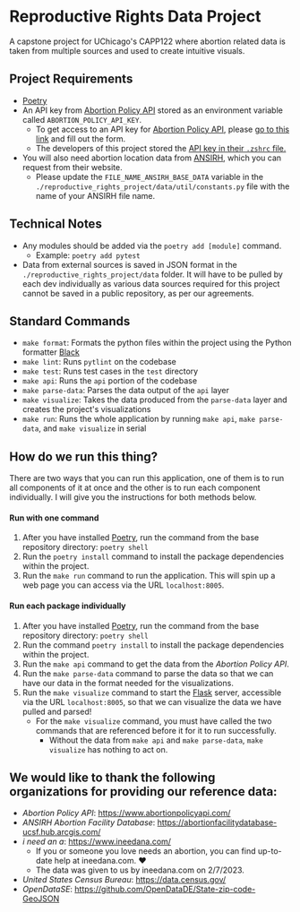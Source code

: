 # Reproductive Rights Data Project

A capstone project for UChicago's CAPP122 where abortion related data is taken from multiple sources and used to create intuitive visuals.

## Project Requirements
- [Poetry](https://python-poetry.org/docs/basic-usage/)
- An API key from [Abortion Policy API](https://www.abortionpolicyapi.com/) stored as an environment variable called `ABORTION_POLICY_API_KEY`.
  - To get access to an API key for [Abortion Policy API](https://www.abortionpolicyapi.com/), please [go to this link](https://www.abortionpolicyapi.com/request-access) and fill out the form.
  - The developers of this project stored the [API key in their `.zshrc` file.](https://linuxhint.com/set-environment-variable-zsh/)
- You will also need abortion location data from [ANSIRH](https://abortionfacilitydatabase-ucsf.hub.arcgis.com/), which you can request from their website.
  - Please update the `FILE_NAME_ANSIRH_BASE_DATA` variable in the `./reproductive_rights_project/data/util/constants.py` file with the name of your ANSIRH file name.

## Technical Notes
- Any modules should be added via the `poetry add [module]` command.
  - Example: `poetry add pytest`
- Data from external sources is saved in JSON format in the `./reproductive_rights_project/data` folder. It will have to be pulled by each dev individually as various data sources required for this project cannot be saved in a public repository, as per our agreements.

## Standard Commands
- `make format`: Formats the python files within the project using the Python formatter [Black](https://github.com/psf/black)
- `make lint`: Runs `pytlint` on the codebase
- `make test`: Runs test cases in the `test` directory
- `make api`: Runs the `api` portion of the codebase
- `make parse-data`: Parses the data output of the `api` layer
- `make visualize`: Takes the data produced from the `parse-data` layer and creates the project's visualizations
- `make run`: Runs the whole application by running `make api`, `make parse-data`, and `make visualize` in serial

## How do we run this thing?
There are two ways that you can run this application, one of them is to run all components of it at once and the other is to run each component individually. I will give you the instructions for both methods below.

#### Run with one command
1. After you have installed [Poetry](https://python-poetry.org/docs/basic-usage/), run the command from the base repository directory: `poetry shell`
2. Run the `poetry install` command to install the package dependencies within the project.
3. Run the `make run` command to run the application. This will spin up a web page you can access via the URL `localhost:8005`.

#### Run each package individually
1. After you have installed [Poetry](https://python-poetry.org/docs/basic-usage/), run the command from the base repository directory: `poetry shell`
2. Run the command `poetry install` to install the package dependencies within the project.
3. Run the `make api` command to get the data from the _Abortion Policy API_.
4. Run the `make parse-data` command to parse the data so that we can have our data in the format needed for the visualizations.
5. Run the `make visualize` command to start the [Flask](https://flask.palletsprojects.com/en/2.2.x/) server, accessible via the URL `localhost:8005`, so that we can visualize the data we have pulled and parsed!
   - For the `make visualize` command, you must have called the two commands that are referenced before it for it to run successfully.
     - Without the data from `make api` and `make parse-data`, `make visualize` has nothing to act on.

## We would like to thank the following organizations for providing our reference data:
- _Abortion Policy API_: https://www.abortionpolicyapi.com/
- _ANSIRH Abortion Facility Database_: https://abortionfacilitydatabase-ucsf.hub.arcgis.com/
- _i need an a_: https://www.ineedana.com/
  - If you or someone you love needs an abortion, you can find up-to-date help at ineedana.com. ❤️
  - The data was given to us by ineedana.com on 2/7/2023.
- _United States Census Bureau_: https://data.census.gov/
- _OpenDataSE_: https://github.com/OpenDataDE/State-zip-code-GeoJSON
